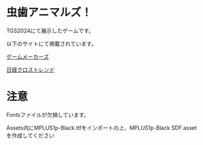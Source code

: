 # 虫歯アニマルズ！
TGS2024にて展示したゲームです。

以下のサイトにて掲載されています。

[ゲームメーカーズ](https://gamemakers.jp/article/2024_09_29_80746/)

[日経クロストレンド](https://xtrend.nikkei.com/atcl/contents/18/01045/00122/?n_cid=nbpnxr_twbn)

# 注意
Fontsファイルが欠損しています。

Assets内にMPLUS1p-Black.ttfをインポートの上、MPLUS1p-Black SDF.assetを作成してください
